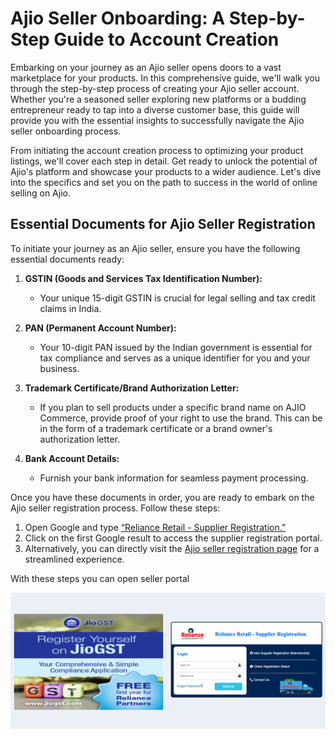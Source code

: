 # Ajio Seller Onboarding: A Step-by-Step Guide to Account Creation

Embarking on your journey as an Ajio seller opens doors to a vast marketplace for your products. In this comprehensive guide, we'll walk you through the step-by-step process of creating your Ajio seller account. Whether you're a seasoned seller exploring new platforms or a budding entrepreneur ready to tap into a diverse customer base, this guide will provide you with the essential insights to successfully navigate the Ajio seller onboarding process.

From initiating the account creation process to optimizing your product listings, we'll cover each step in detail. Get ready to unlock the potential of Ajio's platform and showcase your products to a wider audience. Let's dive into the specifics and set you on the path to success in the world of online selling on Ajio.

## Essential Documents for Ajio Seller Registration

To initiate your journey as an Ajio seller, ensure you have the following essential documents ready:

1. **GSTIN (Goods and Services Tax Identification Number):**

   - Your unique 15-digit GSTIN is crucial for legal selling and tax credit claims in India.

2. **PAN (Permanent Account Number):**

   - Your 10-digit PAN issued by the Indian government is essential for tax compliance and serves as a unique identifier for you and your business.

3. **Trademark Certificate/Brand Authorization Letter:**

   - If you plan to sell products under a specific brand name on AJIO Commerce, provide proof of your right to use the brand. This can be in the form of a trademark certificate or a brand owner's authorization letter.

4. **Bank Account Details:**
   - Furnish your bank information for seamless payment processing.

Once you have these documents in order, you are ready to embark on the Ajio seller registration process. Follow these steps:

1. Open Google and type [“Reliance Retail - Supplier Registration.”](https://supplierregistration.ril.com)
2. Click on the first Google result to access the supplier registration portal.
3. Alternatively, you can directly visit the [Ajio seller registration page](https://supplierregistration.ril.com) for a streamlined experience.

With these steps you can open seller portal

![Start Selling](public/docs/content/ajio/ajio-seller-onboarding-1.png)
